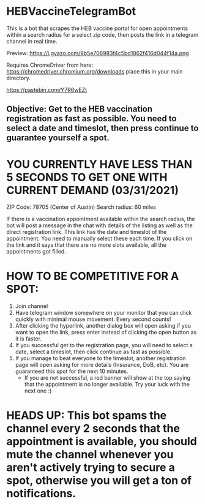 # HEBVaccineTelegramBot
This is a bot that scrapes the HEB vaccine portal for open appointments within a search radius for a select zip code, then posts the link in a telegram channel in real time.

Preview: https://i.gyazo.com/9b5e706983f4c5bd1862f416d044f14a.png

Requires ChromeDriver from here: https://chromedriver.chromium.org/downloads place this in your main directory.

https://pastebin.com/Y7R6wEZt

## Objective: Get to the HEB vaccination registration as fast as possible. You need to select a date and timeslot, then press continue to guarantee yourself a spot. 

# **YOU CURRENTLY HAVE LESS THAN 5 SECONDS TO GET ONE WITH CURRENT DEMAND (03/31/2021)** 
 
ZIP Code: 78705 (Center of Austin)
Search radius: 60 miles
 
If there is a vaccination appointment available within the search radius, the bot will post a message in the chat with details of the listing as well as the direct registration link. This link has the date and timeslot of the appointment. You need to manually select these each time. If you click on the link and it says that there are no more slots available, all the appointments got filled.
 
# HOW TO BE COMPETITIVE FOR A SPOT:
1. Join channel
2. Have telegram window somewhere on your monitor that you can click quickly with minimal mouse movement. Every second counts!
3. After clicking the hyperlink, another dialog box will open asking if you want to open the link, press enter instead of clicking the open button as it is faster.
4. If you successful get to the registration page, you will need to select a date, select a timeslot, then click continue as fast as possible.
5. If you manage to beat everyone to the timeslot, another registration page will open asking for more details (Insurance, DoB, etc). You are guaranteed this spot for the next 10 minutes.
	- If you are not successful, a red banner will show at the top saying that the appointment is no longer available. Try your luck with the next one :)
 
# HEADS UP: This bot spams the channel every 2 seconds that the appointment is available, you should mute the channel whenever you aren't actively trying to secure a spot, otherwise you will get a ton of notifications.
